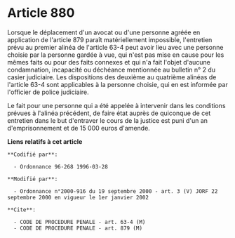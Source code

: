 # Article 880

Lorsque le déplacement d'un avocat ou d'une personne agréée en application de l'article 879 paraît matériellement impossible,
l'entretien prévu au premier alinéa de l'article 63-4 peut avoir lieu avec une personne choisie par la personne gardée à vue,
qui n'est pas mise en cause pour les mêmes faits ou pour des faits connexes et qui n'a fait l'objet d'aucune condamnation,
incapacité ou déchéance mentionnée au bulletin n° 2 du casier judiciaire. Les dispositions des deuxième au quatrième alinéas
de l'article 63-4 sont applicables à la personne choisie, qui en est informée par l'officier de police judiciaire.

Le fait pour une personne qui a été appelée à intervenir dans les conditions prévues à l'alinéa précédent, de faire état
auprès de quiconque de cet entretien dans le but d'entraver le cours de la justice est puni d'un an d'emprisonnement et de 15
000 euros  d'amende.

**Liens relatifs à cet article**

	**Codifié par**:

	  - Ordonnance 96-268 1996-03-28

	**Modifié par**:

	  - Ordonnance n°2000-916 du 19 septembre 2000 - art. 3 (V) JORF 22 septembre 2000 en vigueur le 1er janvier 2002

	**Cite**:

	  - CODE DE PROCEDURE PENALE - art. 63-4 (M)
	  - CODE DE PROCEDURE PENALE - art. 879 (M)
